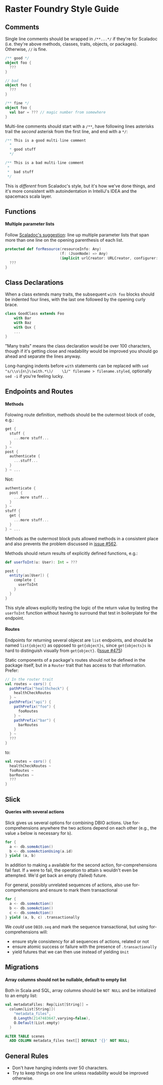 Raster Foundry Style Guide
============

Comments
--------

Single line comments should be wrapped in `/**...*/` if they're for Scaladoc (i.e.
they're above methods, classes, traits, objects, or packages). Otherwise, `//`
is fine.

```scala
/** good */
object foo {
  ???
}

// bad
object foo {
  ???
}

/** fine */
object foo {
  val bar = ??? // magic number from somewhere
}
```

Multi-line comments should start with a `/**`, have following lines asterisks trail
the _second_ asterisk from the first line, and end with a `*/`:

```scala
/** This is a good multi-line comment
  *
  * good stuff
  */
```

```scala
/** This is a bad multi-line comment
 *
 *  bad stuff
 */
```

This is _different_ from Scaladoc's style, but it's how we've done things, and it's
more consistent with autoindentation in IntelliJ's IDEA and the spacemacs scala
layer.

Functions
---------

#### Multiple parameter lists

Follow [Scaladoc's suggestion](http://docs.scala-lang.org/style/declarations.html#multiple-parameter-lists):
line up multiple parameter lists that span more than one line on the opening parenthesis of each list.

```scala
protected def forResource(resourceInfo: Any)
                         (f: (JsonNode) => Any) 
                         (implicit urlCreator: URLCreator, configurer: OAuthConfiguration): Any = {
  ???
}
```

Class Declarations
---------

When a class extends many traits, the subsequent `with foo` blocks should be
indented four lines, with the last one followed by the opening curly brace.

```scala
class GoodClass extends Foo
    with Bar
    with Baz
    with Qux {
    ...
}
```

"Many traits" means the class declaration would be over 100 characters, though if
it's getting close and readability would be improved you should go ahead and separate
the lines anyway.

Long-hanging indents before `with` statements can be replaced with
`sed "s/\\s\{n\}\(with.*\)/    \1/" filename > filename.styled`,
optionally `sed -i` if you're feeling lucky.

Endpoints and Routes
---------

#### Methods

Folowing route definition, methods should be the outermost block of code, e.g.:

```scala
get {
  stuff {
    ...more stuff...
  }
} ~
post {
  authenticate {
    ...stuff...
  }
} ~ ...
```

Not:

```scala
authenticate {
  post {
    ...more stuff...
  }
} ~
stuff {
  get {
    ...more stuff...
  }
} ~ ...
```

Methods as the outermost block puts allowed methods in a consistent place and also
prevents the problem discussed in [issue #562](https://github.com/azavea/raster-foundry/issues/562/).

Methods should return results of explicitly defined functions, e.g.:

```scala
def userToInt(u: User): Int = ???

post {
  entity(as[User]) {
    complete {
      userToInt
    }
  }
}
```

This style allows explicitly testing the logic of the return value by testing the `userToInt`
function without having to surround that test in boilerplate for the endpoint.

#### Routes

Endpoints for returning several objecst are `list` endpoints, and should be named `list{object}` as
opposed to `get{object}s`, since `get{objects}s` is hard to distinguish visually from `get{object}`.
([Issue #475](https://github.com/azavea/raster-foundry/issues/475))

Static components of a package's routes should not be defined in the package itself, but in a
`Router` trait that has access to that information. Prefer:

```scala
// In the router trait
val routes = cors() {
  pathPrefix("healthcheck") {
    healthCheckRoutes
  } ~
  pathPrefix("api") {
    pathPrefix("foo") {
      fooRoutes
    } ~
    pathPrefix("bar") {
      barRoutes
    }
  } ~
  ???
}
```

to:

```scala
val routes = cors() {
  healthCheckRoutes ~
  fooRoutes ~
  barRoutes ~
  ???
}
```

Slick
---------

#### Queries with several actions

Slick gives us several options for combining DBIO actions. Use for-comprehensions anywhere
the two actions depend on each other (e.g., the value `a` below is necessary for `b`).

```scala
for {
  a <- db.someAction()
  b <- db.someActionUsing(a.id)
} yield (a, b)
```

In addition to making `a` available for the second action, for-comprehensions fail fast. If
`a` were to fail, the operation to attain `b` wouldn't even be attempted. We'd get back an
empty (failed) future.

For general, possibly unrelated sequences of actions, also use for-comprehensions and ensure
to mark them transactional

```scala
for {
  a <- db.someAction()
  b <- db.someAction()
  c <- db.someAction()
} yield (a, b, c) .transactionally
```

We _could_ use `DBIO.seq` and mark the sequence transactional, but using for-comprehensions
will:

- ensure style consistency for all sequences of actions, related or not
- ensure atomic success or failure with the presence of `.transactionally`
- yield futures that we can then use instead of yielding `Unit`

Migrations
---------

#### Array columns should not be nullable, default to empty list

Both in Scala and SQL, array columns should be `NOT NULL` and be initialized to
an empty list:

```scala
val metadataFiles: Rep[List[String]] =
  column[List[String]](
    "metadata_files",
    O.Length(2147483647,varying=false),
    O.Default(List.empty)
  )
```

```sql
ALTER TABLE scenes
  ADD COLUMN metadata_files text[] DEFAULT '{}' NOT NULL;
```

General Rules
---------

- Don't have hanging indents over 50 characters.
- Try to keep things on one line unless readability would be improved otherwise.
